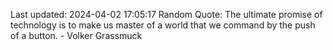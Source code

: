 Last updated: 2024-04-02 17:05:17
Random Quote: The ultimate promise of technology is to make us master of a world that we command by the push of a button. - Volker Grassmuck